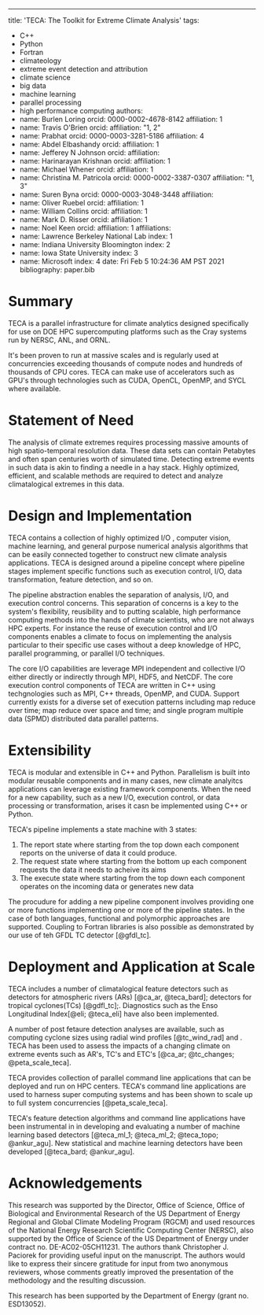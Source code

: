 ---
title: 'TECA: The Toolkit for Extreme Climate Analysis'
tags:
  - C++
  - Python
  - Fortran
  - climateology
  - extreme event detection and attribution
  - climate science
  - big data
  - machine learning
  - parallel processing
  - high performance computing
authors:
  - name: Burlen Loring
    orcid: 0000-0002-4678-8142
    affiliation: 1 
  - name: Travis O'Brien
    orcid:
    affiliation: "1, 2"
  - name: Prabhat
    orcid: 0000-0003-3281-5186
    affiliation: 4
  - name: Abdel Elbashandy
    orcid:
    affiliation: 1
  - name: Jefferey N Johnson
    orcid:
    affiliation: 
  - name: Harinarayan Krishnan
    orcid:
    affiliation: 1
  - name: Michael Whener
    orcid:
    affiliation: 1
  - name: Christina M. Patricola
    orcid: 0000-0002-3387-0307
    affiliation: "1, 3"
  - name: Suren Byna
    orcid: 0000-0003-3048-3448
    affiliation:
  - name: Oliver Ruebel
    orcid:
    affiliation: 1
  - name: William Collins
    orcid:
    affiliation: 1
  - name: Mark D. Risser
    orcid:
    affiliation: 1
  - name: Noel Keen 
    orcid:
    affiliation: 1
affiliations:
  - name: Lawrence Berkeley National Lab
    index: 1
  - name: Indiana University Bloomington
   index: 2
  - name: Iowa State University
    index: 3
  - name: Microsoft 
    index: 4
date: Fri Feb  5 10:24:36 AM PST 2021
bibliography: paper.bib

# Summary
TECA is a parallel infrastructure for climate analytics designed specifically
for use on DOE HPC supercomputing platforms such as the Cray systems run by
NERSC, ANL, and ORNL.

It's been proven to run at massive scales and is regularly used at
concurrencies exceeding thousands of compute nodes and hundreds of thousands of
CPU cores.  TECA can make use of accelerators such as GPU's through
technologies such as CUDA, OpenCL, OpenMP, and SYCL where available.

# Statement of Need
The analysis of climate extremes requires processing massive amounts of high
spatio-temporal resolution data. These data sets can contain Petabytes and often
span centuries worth of simulated time. Detecting extreme events in such data
is akin to finding a needle in a hay stack. Highly optimized,
efficient, and scalable methods are required to detect and analyze
climatalogical extremes in this data.

# Design and Implementation
TECA contains a collection of highly optimized I/O , computer vision, machine
learning, and general purpose numerical analysis algorithms that can be easily
connected together to construct new climate analysis applications.  TECA is
designed around a pipeline concept where pipeline stages implement specific
functions such as execution control, I/O, data transformation, feature
detection, and so on.

The pipeline abstraction enables the separation of analysis, I/O, and execution
control concerns. This separation of concerns is a key to the system's
flexibility, reusibility and to putting scalable, high performance computing
methods into the hands of climate scientists, who are not always HPC experts.
For instance the reuse of execution control and I/O components enables a
climate to focus on implementing the analysis particular to their specific use
cases without a deep knowledge of HPC, parallel programming, or parallel I/O
techniques.

The core I/O capabilities are leverage MPI independent and collective I/O
either directly or indirectly through MPI, HDF5, and NetCDF.  The core
execution control components of TECA are written in C++ using techgnologies
such as MPI, C++ threads, OpenMP, and CUDA.  Support currently exists for a
diverse set of execution patterns including map reduce over time; map reduce
over space and time; and single program multiple data (SPMD) distributed data
parallel patterns.

<!--
TECA provides a framework for parallel execution where the units of work, the
data to be processed, are presented to the system as an index set. Indices are
mapped to the available hardware such as CPUs and/or GPUs according to rules of
the specific execution pattern in use.  TECA provides execution engines
implementing map reduce and single program multiple data (SPMD) distributed
data execution patterns. 

The creative use of index sets enables parallelization over diverse types of
data. For instance in one use case the indices of an index set might represent
a set of files on disk, in another use case indices might represent spatial
tiles, in another use case an index set might represent the time steps of a
climate simulation, in another case an index set might represent detected
cyclone tracks.

Reductions can be implemented as transformations between two index sets.  Temporal
reductions, which transform the time axis of the data, can be easily
parallelized over the output time axis.  For example, when computing a daily
average from 6 hourly input the input index space has an id for each of the 6
hourly snap shots, while the output index set has an id for each daily average.
The daily average reduction operator effects this transformation.
-->

# Extensibility
TECA is modular and extensible in C++ and Python. Parallelism is built into
modular reusable components and in many cases, new climate analyitcs
applications can leverage existing framework components. When the need for a
new capability, such as a new I/O, execution control, or data processing or
transformation, arises it casn be implemented using C++ or Python.

TECA's pipeline implements a state machine with 3 states:
1. The report state where starting from the top down each component reports on
   the universe of data it could produce.
2. The request state where starting from the bottom up each component requests
   the data it needs to acheive its aims
3. The execute state where starting from the top down each component operates
   on the incoming  data or generates new data 

The procudure for adding a new pipeline component involves providing one or
more functions implementing one or more of the pipeline states.
In the case of both languages, functional and polymorphic approaches are supported.
Coupling to Fortran libraries is also possible as demonstrated by our use of
teh GFDL TC detector [@gfdl_tc].

# Deployment and Application at Scale
TECA includes a number of climatalogical feature detectors such as
detectors for atmospheric rivers (ARs) [@ca_ar, @teca_bard];
detectors for tropical cyclones(TCs) [@gdfl_tc];. Diagnostics such as
the Enso Longitudinal Index[@eli; @teca_eli] have also been implemented.

A number of post fetaure detection analyses are available, such as computing
cyclone sizes using radial wind profiles [@tc_wind_rad] and .
TECA has been used to assess the impacts of a changing climate on extreme events
such as AR's, TC's and ETC's [@ca_ar; @tc_changes; @peta_scale_teca].

TECA provides collection of parallel command line applications that can be
deployed and run on HPC centers. TECA's command line applications are used
to harness super computing systems and has been shown to scale up to full
system concurrencies [@peta_scale_teca].  

TECA's feature detection algorithms and command line applications have been
instrumental in in developing and evaluating a number of machine learning based
detectors [@teca_ml_1; @teca_ml_2; @teca_topo; @ankur_agu].  New statistical
and machine learning detectors have been developed [@teca_bard; @ankur_agu].


# Acknowledgements
This research was supported by the Director, Office of Science, Office of
Biological and Environmental Research of the US Department of Energy Regional
and Global Climate Modeling Program (RGCM) and used resources of the National
Energy Research Scientific Computing Center (NERSC), also supported by the
Office of Science of the US Department of Energy under contract no.
DE-AC02-05CH11231. The authors thank Christopher J. Paciorek for providing
useful input on the manuscript. The authors would like to express their sincere
gratitude for input from two anonymous reviewers, whose comments greatly
improved the presentation of the methodology and the resulting discussion.

This research has been supported by the Department of Energy (grant no.
ESD13052).


